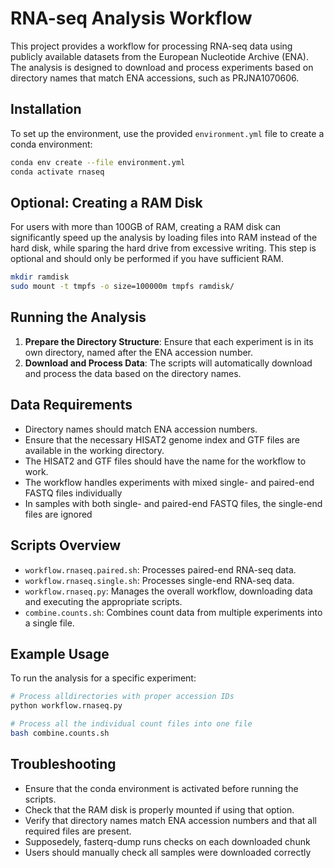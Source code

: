 # RNA-seq Analysis Workflow

This project provides a workflow for processing RNA-seq data using publicly available datasets from the European Nucleotide Archive (ENA). The analysis is designed to download and process experiments based on directory names that match ENA accessions, such as PRJNA1070606.

## Installation

To set up the environment, use the provided `environment.yml` file to create a conda environment:

```bash
conda env create --file environment.yml
conda activate rnaseq
```

## Optional: Creating a RAM Disk

For users with more than 100GB of RAM, creating a RAM disk can significantly speed up the analysis by loading files into RAM instead of the hard disk, while sparing the hard drive from excessive writing. This step is optional and should only be performed if you have sufficient RAM.

```bash
mkdir ramdisk
sudo mount -t tmpfs -o size=100000m tmpfs ramdisk/
```

## Running the Analysis

1. **Prepare the Directory Structure**: Ensure that each experiment is in its own directory, named after the ENA accession number.
2. **Download and Process Data**: The scripts will automatically download and process the data based on the directory names.

## Data Requirements

- Directory names should match ENA accession numbers.
- Ensure that the necessary HISAT2 genome index and GTF files are available in the working directory.
- The HISAT2 and GTF files should have the name for the workflow to work.
- The workflow handles experiments with mixed single- and paired-end FASTQ files individually
- In samples with both single- and paired-end FASTQ files, the single-end files are ignored

## Scripts Overview

- `workflow.rnaseq.paired.sh`: Processes paired-end RNA-seq data.
- `workflow.rnaseq.single.sh`: Processes single-end RNA-seq data.
- `workflow.rnaseq.py`: Manages the overall workflow, downloading data and executing the appropriate scripts.
- `combine.counts.sh`: Combines count data from multiple experiments into a single file.

## Example Usage

To run the analysis for a specific experiment:

```bash
# Process alldirectories with proper accession IDs
python workflow.rnaseq.py

# Process all the individual count files into one file
bash combine.counts.sh 
```

## Troubleshooting

- Ensure that the conda environment is activated before running the scripts.
- Check that the RAM disk is properly mounted if using that option.
- Verify that directory names match ENA accession numbers and that all required files are present.
- Supposedely, fasterq-dump runs checks on each downloaded chunk
- Users should manually check all samples were downloaded correctly 